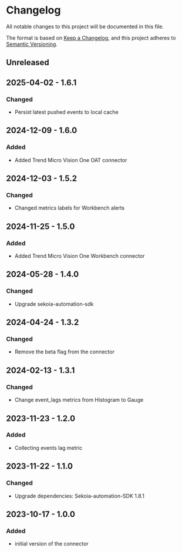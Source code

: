 # Changelog

All notable changes to this project will be documented in this file.

The format is based on [Keep a Changelog](https://keepachangelog.com/en/1.0.0/),
and this project adheres to [Semantic Versioning](https://semver.org/spec/v2.0.0.html).

## Unreleased

## 2025-04-02 - 1.6.1

### Changed

- Persist latest pushed events to local cache

## 2024-12-09 - 1.6.0

### Added

- Added Trend Micro Vision One OAT connector

## 2024-12-03 - 1.5.2

### Changed

- Changed metrics labels for Workbench alerts

## 2024-11-25 - 1.5.0

### Added

- Added Trend Micro Vision One Workbench connector

## 2024-05-28 - 1.4.0

### Changed

- Upgrade sekoia-automation-sdk

## 2024-04-24 - 1.3.2

### Changed

- Remove the beta flag from the connector

## 2024-02-13 - 1.3.1

### Changed

- Change event_lags metrics from Histogram to Gauge

## 2023-11-23 - 1.2.0

### Added

- Collecting events lag metric

## 2023-11-22 - 1.1.0

### Changed

- Upgrade dependencies: Sekoia-automation-SDK 1.8.1

## 2023-10-17 - 1.0.0

### Added

- initial version of the connector
